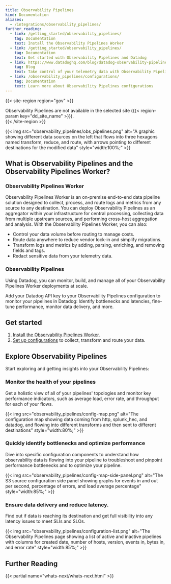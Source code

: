 ```yaml
---
title: Observability Pipelines
kind: Documentation
aliases:
  - /integrations/observability_pipelines/
further_reading:
  - link: /getting_started/observability_pipelines/
    tag: Documentation
    text: Install the Observability Pipelines Worker
  - link: /getting_started/observability_pipelines/
    tag: Documentation
    text: Get started with Observability Pipelines and Datadog
  - link: https://www.datadoghq.com/blog/datadog-observability-pipelines/
    tag: Blog
    text: Take control of your telemetry data with Observability Pipelines
  - link: /observability_pipelines/configurations/
    tag: Documentation
    text: Learn more about Observability Pipelines configurations
---
```


{{< site-region region="gov" >}}
<div class="alert alert-warning">Observability Pipelines are not available in the selected site ({{< region-param key="dd_site_name" >}}).</div>
{{< /site-region >}}


{{< img src="observability_pipelines/obs_pipelines.png" alt="A graphic showing different data sources on the left that flows into three hexagons named transform, reduce, and route, with arrows pointing to different destinations for the modified data" style="width:100%;" >}}

## What is Observability Pipelines and the Observability Pipelines Worker?

### Observability Pipelines Worker

Observability Pipelines Worker is an on-premise end-to-end data pipeline solution designed to collect, process, and route logs and metrics from any source to any destination. You can deploy Observability Pipelines as an aggregator within your infrastructure for central processing, collecting data from multiple upstream sources, and performing cross-host aggregation and analysis. With the Observability Pipelines Worker, you can also:

- Control your data volume before routing to manage costs.
- Route data anywhere to reduce vendor lock-in and simplify migrations.
- Transform logs and metrics by adding, parsing, enriching, and removing fields and tags.
- Redact sensitive data from your telemetry data.

### Observability Pipelines

Using Datadog, you can monitor, build, and manage all of your Observability Pipelines Worker deployments at scale.

Add your Datadog API key to your Observability Pipelines configuration to monitor your pipelines in Datadog: Identify bottlenecks and latencies, fine-tune performance, monitor data delivery, and more.

## Get started

1. [Install the Observability Pipelines Worker][1].
2. [Set up configurations][2] to collect, transform and route your data.

## Explore Observability Pipelines

Start exploring and getting insights into your Observability Pipelines:

### Monitor the health of your pipelines

Get a holistic view of all of your pipelines' topologies and monitor key performance indicators, such as average load, error rate, and throughput for each of your flows. 

{{< img src="observability_pipelines/config-map.png" alt="The configuration map showing data coming from http, splunk_hec, and datadog, and flowing into different transforms and then sent to different destinations" style="width:80%;" >}}

### Quickly identify bottlenecks and optimize performance

Dive into specific configuration components to understand how observability data is flowing into your pipeline to troubleshoot and pinpoint performance bottlenecks and to optimize your pipeline. 

{{< img src="observability_pipelines/config-map-side-panel.png" alt="The S3 source configuration side panel showing graphs for events in and out per second, percentage of errors, and load average percentage" style="width:85%;" >}}

### Ensure data delivery and reduce latency. 

Find out if data is reaching its destination and get full visibility into any latency issues to meet SLIs and SLOs.

{{< img src="observability_pipelines/configuration-list.png" alt="The Observability Pipelines page showing a list of active and inactive pipelines with columns for created date, number of hosts, version, events in, bytes in, and error rate" style="width:85%;" >}}

## Further Reading

{{< partial name="whats-next/whats-next.html" >}}

[1]: /observability_pipelines/installation/
[2]: /observability_pipelines/configurations/

